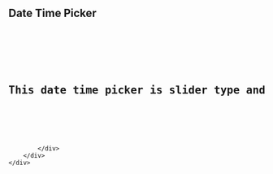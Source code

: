 <script src="https://ajax.googleapis.com/ajax/libs/jquery/1.11.0/jquery.min.js"></script>
<script src="http://rawgit.com/dmitrigur/Date-Time-Picker-Relational-Slider-/master/datetimepicker.js"></script>
<link href="http://rawgit.com/dmitrigur/Date-Time-Picker-Relational-Slider-/master/datetimepicker.css" rel="stylesheet">
<h2>Date Time Picker</h2>
<pre>
    <div class="container">
        <div class="block two first">
            <h2>This date time picker is slider type and most usefull in mobile apps</h2>
            <div class="wrap">
                
            </div>
        </div>
    </div>
</pre>
